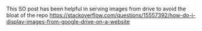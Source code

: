 This SO post has been helpful in serving images from drive to avoid the bloat of the repo
https://stackoverflow.com/questions/15557392/how-do-i-display-images-from-google-drive-on-a-website